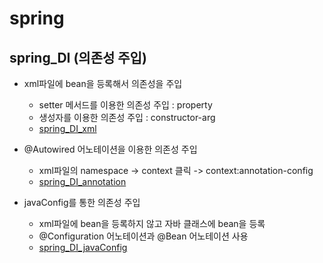 # spring

## spring_DI (의존성 주입)
- xml파일에 bean을 등록해서 의존성을 주입
  - setter 메서드를 이용한 의존성 주입 : property
  - 생성자를 이용한 의존성 주입 : constructor-arg
  - [spring_DI_xml](Spring/src/spring_DI_xml)


- @Autowired 어노테이션을 이용한 의존성 주입
  - xml파일의 namespace -> context 클릭 -> context:annotation-config
  - [spring_DI_annotation](Spring/src/spring_DI_annotation)
  

- javaConfig를 통한 의존성 주입
  - xml파일에 bean을 등록하지 않고 자바 클래스에 bean을 등록
  - @Configuration 어노테이션과 @Bean 어노테이션 사용
  - [spring_DI_javaConfig](Spring/src/spring_DI_javaConfig)
